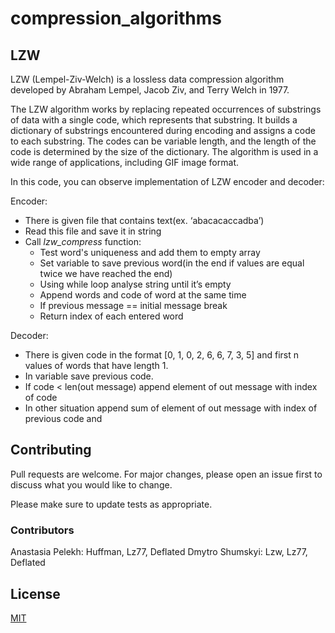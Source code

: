 # compression_algorithms

## LZW

LZW (Lempel-Ziv-Welch) is a lossless data compression algorithm developed by Abraham Lempel, Jacob Ziv, and Terry Welch in 1977.

The LZW algorithm works by replacing repeated occurrences of substrings of data with a single code, which represents that substring. It builds a dictionary of substrings encountered during encoding and assigns a code to each substring. The codes can be variable length, and the length of the code is determined by the size of the dictionary. The algorithm is used in a wide range of applications, including GIF image format.

In this code, you can observe implementation of LZW encoder and decoder:

Encoder:

- There is given file that contains text(ex. ‘abacacaccadba’)
- Read this file and save it in string
- Call *lzw_compress* function:
    - Test word's uniqueness and add them to empty array
    - Set variable to save previous word(in the end if values are equal twice we have reached the end)
    - Using while loop analyse string until it’s empty
    - Append words and code of word at the same time
    - If previous message == initial message break
    - Return index of each entered word

Decoder:

- There is given code in the format [0, 1, 0, 2, 6, 6, 7, 3, 5] and first n values of words that have length 1.
- In variable save previous code.
- If code < len(out message) append element of out message with index of code
- In other situation append sum of element of out message with index of previous code and


## Contributing

Pull requests are welcome. For major changes, please open an issue first
to discuss what you would like to change.

Please make sure to update tests as appropriate.

### Contributors

Anastasia Pelekh: Huffman, Lz77, Deflated
Dmytro Shumskyi: Lzw, Lz77, Deflated

## License

[MIT](https://choosealicense.com/licenses/mit/)
